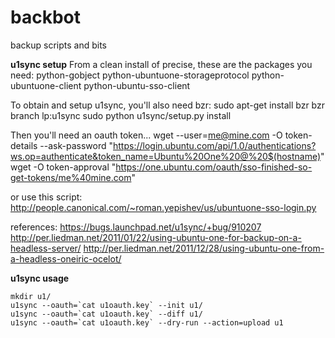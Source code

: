 backbot
=======

backup scripts and bits

__u1sync setup__
From a clean install of precise, these are the packages you need:
    python-gobject
    python-ubuntuone-storageprotocol
    python-ubuntuone-client
    python-ubuntu-sso-client

To obtain and setup u1sync, you'll also need bzr:
    sudo apt-get install bzr
    bzr branch lp:u1sync
    sudo python u1sync/setup.py install

Then you'll need an oauth token...
    wget --user=me@mine.com -O token-details --ask-password "https://login.ubuntu.com/api/1.0/authentications?ws.op=authenticate&token_name=Ubuntu%20One%20@%20$(hostname)"
    wget -O token-approval "https://one.ubuntu.com/oauth/sso-finished-so-get-tokens/me%40mine.com"

or use this script: http://people.canonical.com/~roman.yepishev/us/ubuntuone-sso-login.py

references:
https://bugs.launchpad.net/u1sync/+bug/910207
http://per.liedman.net/2011/01/22/using-ubuntu-one-for-backup-on-a-headless-server/
http://per.liedman.net/2011/12/28/using-ubuntu-one-from-a-headless-oneiric-ocelot/

__u1sync usage__

    mkdir u1/
    u1sync --oauth=`cat u1oauth.key` --init u1/
    u1sync --oauth=`cat u1oauth.key` --diff u1/
    u1sync --oauth=`cat u1oauth.key` --dry-run --action=upload u1


